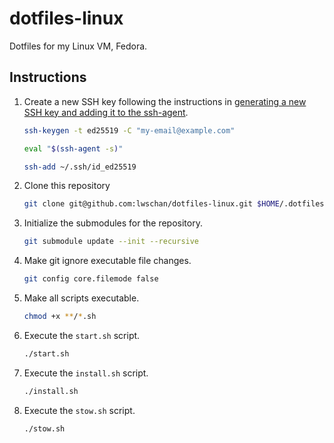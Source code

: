 # dotfiles-linux

Dotfiles for my Linux VM, Fedora.

## Instructions

1. Create a new SSH key following the instructions in [generating a new SSH key and adding it to the ssh-agent](https://docs.github.com/en/authentication/connecting-to-github-with-ssh/generating-a-new-ssh-key-and-adding-it-to-the-ssh-agent).

   ```bash
   ssh-keygen -t ed25519 -C "my-email@example.com"
   ```

   ```bash
   eval "$(ssh-agent -s)"
   ```

   ```bash
   ssh-add ~/.ssh/id_ed25519
   ```

2. Clone this repository

   ```bash
   git clone git@github.com:lwschan/dotfiles-linux.git $HOME/.dotfiles
   ```

3. Initialize the submodules for the repository.

   ```bash
   git submodule update --init --recursive
   ```

4. Make git ignore executable file changes.

   ```bash
   git config core.filemode false
   ```

5. Make all scripts executable.

   ```bash
   chmod +x **/*.sh
   ```

6. Execute the `start.sh` script.

   ```bash
   ./start.sh
   ```

7. Execute the `install.sh` script.

   ```bash
   ./install.sh
   ```

8. Execute the `stow.sh` script.

   ```bash
   ./stow.sh
   ```
